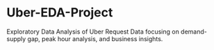 # Uber-EDA-Project
Exploratory Data Analysis of Uber Request Data focusing on demand-supply gap, peak hour analysis, and business insights.
